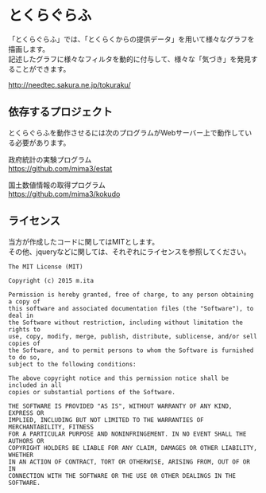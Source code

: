 とくらぐらふ
==========
「とくらぐらふ」では、「とくらくからの提供データ」を用いて様々なグラフを描画します。  
記述したグラフに様々なフィルタを動的に付与して、様々な「気づき」を発見することができます。  

http://needtec.sakura.ne.jp/tokuraku/

依存するプロジェクト
-------------
とくらぐらふを動作させるには次のプログラムがWebサーバー上で動作している必要があります。  

政府統計の実験プログラム  
https://github.com/mima3/estat  

国土数値情報の取得プログラム  
https://github.com/mima3/kokudo  


ライセンス
-------------
当方が作成したコードに関してはMITとします。  
その他、jqueryなどに関しては、それぞれにライセンスを参照してください。

    The MIT License (MIT)

    Copyright (c) 2015 m.ita

    Permission is hereby granted, free of charge, to any person obtaining a copy of
    this software and associated documentation files (the "Software"), to deal in
    the Software without restriction, including without limitation the rights to
    use, copy, modify, merge, publish, distribute, sublicense, and/or sell copies of
    the Software, and to permit persons to whom the Software is furnished to do so,
    subject to the following conditions:

    The above copyright notice and this permission notice shall be included in all
    copies or substantial portions of the Software.

    THE SOFTWARE IS PROVIDED "AS IS", WITHOUT WARRANTY OF ANY KIND, EXPRESS OR
    IMPLIED, INCLUDING BUT NOT LIMITED TO THE WARRANTIES OF MERCHANTABILITY, FITNESS
    FOR A PARTICULAR PURPOSE AND NONINFRINGEMENT. IN NO EVENT SHALL THE AUTHORS OR
    COPYRIGHT HOLDERS BE LIABLE FOR ANY CLAIM, DAMAGES OR OTHER LIABILITY, WHETHER
    IN AN ACTION OF CONTRACT, TORT OR OTHERWISE, ARISING FROM, OUT OF OR IN
    CONNECTION WITH THE SOFTWARE OR THE USE OR OTHER DEALINGS IN THE SOFTWARE.

